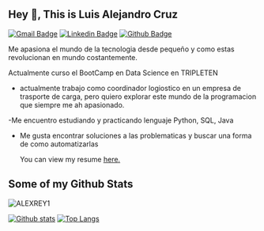 ## Hey 👋, This is Luis Alejandro Cruz
[![Gmail Badge](https://img.shields.io/badge/-alexrey1951@gmail.com-c14438?style=flat&logo=Gmail&logoColor=white&link=mailto:alexrey1951@gmail.com)](mailto:alexrey1951@gmail.com) 
[![Linkedin Badge](https://img.shields.io/badge/-https://www.linkedin.com/in/cruzacevedo-luis-alejandro-41aab730b/-0072b1?style=flat&logo=Linkedin&logoColor=white&link=https://www.linkedin.com/in/https://www.linkedin.com/in/cruzacevedo-luis-alejandro-41aab730b//)](https://www.linkedin.com/in/https://www.linkedin.com/in/cruzacevedo-luis-alejandro-41aab730b//) [![Github Badge](https://img.shields.io/badge/-ALEXREY1-grey?style=flat&logo=github&logoColor=white&link=https://github.com/ALEXREY1/)](https://www.github.com/ALEXREY1/) <p align='left'>Me apasiona el mundo de la tecnologia desde pequeño y como estas revolucionan en mundo costantemente.

Actualmente curso el BootCamp en Data Science en TRIPLETEN

- actualmente trabajo como coordinador logiostico en un 
  empresa de trasporte de carga, pero quiero explorar este 
  mundo de la programacion que siempre me ah apasionado.

-Me encuentro estudiando y practicando lenguaje Python, 
  SQL, Java

- Me gusta encontrar soluciones a las problematicas y buscar 
  una forma de como automatizarlas</p><p align='left'> You can view my resume <a href='https://drive.google.com/file/d/13cbF0k8ReFsN4TyfzTfv8SvtHjxdZ8qp/view?usp=sharing ' target=_blank><u>here</u>.</a></p>
## Some of my Github Stats
<p align=left> <img src=https://komarev.com/ghpvc/?username=ALEXREY1 alt=ALEXREY1 /> </p>

[![Github stats](https://github-readme-stats.vercel.app/api?username=ALEXREY1&show_icons=true&include_all_commits=true)](https://github.com/ALEXREY1/github-readme-stats)
[![Top Langs](https://github-readme-stats.vercel.app/api/top-langs/?username=ALEXREY1&layout=compact)](https://github.com/ALEXREY1/github-readme-stats)
